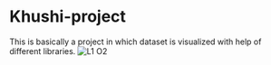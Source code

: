 # Khushi-project

This is basically a project in which dataset is visualized with help of different libraries.
![L1 O2](https://github.com/user-attachments/assets/0dbd8e77-6617-4996-9ed4-b1171557a4fd)

#
